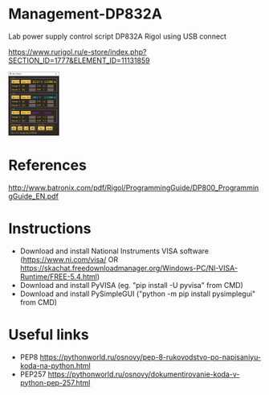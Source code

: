 # Management-DP832A
Lab power supply control script DP832A Rigol using USB connect

https://www.rurigol.ru/e-store/index.php?SECTION_ID=1777&ELEMENT_ID=11131859

<img src="https://github.com/sergey12malyshev/Management-DP832A/blob/master/Screen.png" width=20% height=20%>

# References
http://www.batronix.com/pdf/Rigol/ProgrammingGuide/DP800_ProgrammingGuide_EN.pdf
# Instructions
 - Download and install National Instruments VISA software (https://www.ni.com/visa/ OR https://skachat.freedownloadmanager.org/Windows-PC/NI-VISA-Runtime/FREE-5.4.html)
 - Download and install PyVISA (eg. "pip install -U pyvisa" from CMD)
 - Download and install PySimpleGUI ("python -m pip install pysimplegui" from CMD)
 
# Useful links
 - PEP8 https://pythonworld.ru/osnovy/pep-8-rukovodstvo-po-napisaniyu-koda-na-python.html
 - PEP257 https://pythonworld.ru/osnovy/dokumentirovanie-koda-v-python-pep-257.html 
